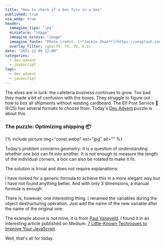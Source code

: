 ```yaml
---
title: "How to check if a box fits in a box"
published: true
usa_webp: true
header:
  immagine_tipo: "jpg"
  miniatura: "image"
  immagine_estesa: "image"
  immagine_fonte: "Photo credit: [**Jackie Zhao**](https://unsplash.com/@jiaweizhao)"
  overlay_filter: rgba(79, 79, 79, 0.5)
date: "2021-12-05 12:00"
categories:
  - dev advent
  - javascript
tags:
  - dev advent
  - javascript
---
```


The elves are in luck: the cafeteria business continues to grow. Too bad they made a bit of confusion with the boxes. They struggle to figure out how to box all shipments without wasting cardboard. The Elf Post Service 📯 (ECS) has several formats to choose from. Today's [Dev Advent](https://github.com/devadvent/readme) puzzle is about this.

### The puzzle: Optimizing shipping 📦

{% include picture img="cover.webp" ext="jpg" alt="" %}

Today's problem concerns geometry: it is a question of understanding whether one box can fit into another. It is not enough to measure the length of the individual corners, a box can also be rotated to make it fit.

The solution is trivial and does not require explanations:

<script src="https://gist.github.com/el3um4s/fbcd29143f3b25b2e0250ae99a69a43c.js"></script>

I have looked for a generic formula to achieve this in a more elegant way but I have not found anything better. And with only 3 dimensions, a manual formula is enough.

There is, however, one interesting thing. I renamed the variables during the object destructuring operation. Just add the name of the new variable after the name of the original one:

<script src="https://gist.github.com/el3um4s/682560a340ab2687e9dcb753c33652f6.js"></script>

The example above is not mine, it is from [Paul Vaneveld](https://medium.com/@paul.vaneveld). I found it in an interesting article published on Medium: [7 Little-Known Techniques to Improve Your JavaScript](https://javascript.plainenglish.io/7-little-known-techniques-to-improve-your-javascript-20a9e870a5fe).

Well, that's all for today.
